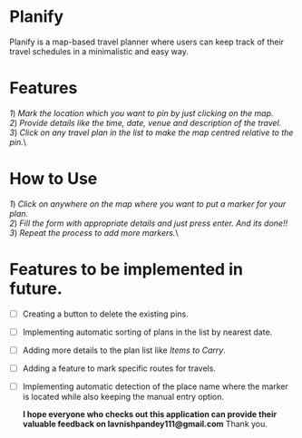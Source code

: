 # Planify
Planify is a map-based travel planner where users can keep track of their travel schedules in a minimalistic and easy way.

# Features
_1_) _Mark the location which you want to pin by just clicking on the map._\
_2_) _Provide details like the time, date, venue and description of the travel._\
_3_) _Click on any travel plan in the list to make the map centred relative to the pin._\

# How to Use
_1_) _Click on anywhere on the map where you want to put a marker for your plan._\
_2_) _Fill the form with appropriate details and just press enter. And its done!!_\
_3_) _Repeat the process to add more markers._\

# Features to be implemented in future.
- [ ] Creating a button to delete the existing pins.
- [ ] Implementing automatic sorting of plans in the list by nearest date.
- [ ] Adding more details to the plan list like _Items to Carry_.
- [ ] Adding a feature to mark specific routes for travels.
- [ ] Implementing automatic detection of the place name where the marker is located while also keeping the manual entry option.

  __I hope everyone who checks out this application can provide their valuable feedback on lavnishpandey111@gmail.com__
  Thank you.
